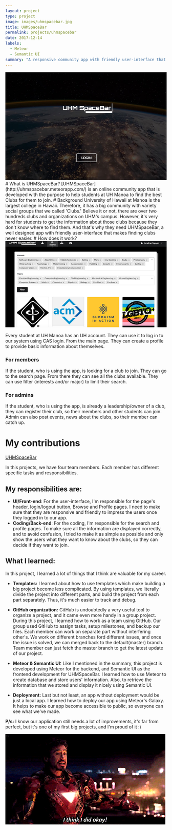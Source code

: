 ```yaml
---
layout: project
type: project
image: images/uhmspacebar.jpg
title: UHMSpaceBar
permalink: projects/uhmspacebar
date: 2017-12-14
labels:
  - Meteor
  - Semantic UI
summary: "A responsive community app with friendly user-interface that was developed using Meteor and Semantic UI. It was created to help students at UH Manoa to find the best clubs for them to join."
---
```

<img class="ui large image centered aligned" src="/images/uhmspacebar.jpg">
# What is UHMSpaceBar?
[UHMSpaceBar](http://uhmspacebar.meteorapp.com/) is an online community app that is developed with the purpose to help students at UH Manoa to find the best Clubs for them to join.
# Background
University of Hawaii at Manoa is the largest college in Hawaii. Therefore, it has a big community with variety social groups that we called 'Clubs.' Believe it or not, there are over two hundreds clubs and organizations on UHM's campus. However, it's very hard for students to get the information about those clubs because they don't know where to find them. And that's why they need UHMSpaceBar, a well designed app with friendly user-interface that makes finding clubs never easier.
# How does it work?

<img class="ui large image centered aligned" src="/images/uhmspacebar_search.jpg">

Every student at UH Manoa has an UH account. They can use it to log in to our system using CAS login. From the main page. They can create a profile to provide basic information about themselves.
### For members
If the student, who is using the app, is looking for a club to join. They can go to the search page. From there they can see all the clubs available. They can use filter (interests and/or major) to limit their search.
### For admins
If the student, who is using the app, is already a leadership/owner of a club, they can register their club, so their members and other students can join.
Admin can also post events, news about the clubs, so their member can catch up.
# My contributions
[<i class="github icon"></i> UHMSpaceBar](https://github.com/uhmspacebar)

In this projects, we have four team members. Each member has different specific tasks and responsibilities.
## My responsibilities are:
- **UI/Front-end**:
For the user-interface, I'm responsible for the page's header, login/logout button, Browse and Profile pages. I need to make sure that they are responsive and friendly to impress the users once they logged in to our app.
- **Coding/Back-end**:
For the coding, I'm responsible for the search and profile pages. To make sure all the information are displayed correctly, and to avoid confusion, I tried to make it as simple as possible and only show the users what they want to know about the clubs, so they can decide if they want to join.

## What I learned:
In this project, I learned a lot of things that I think are valuable for my career.
- **Templates:**
 I learned about how to use templates which make building a big project become less complicated. By using templates, we literally divide the project into different parts, and build the project from each part separately. Thus, it's much easier to track and debug.

- **GitHub organization:**
  GitHub is undoubtedly a very useful tool to organize a project, and it came even more handy in a group project. During this project, I learned how to work as a team using GitHub. Our group used GitHub to assign tasks, setup milestones, and backup our files. Each member can work on separate part without interfering other's. We work on different branches ford different issues, and once the issue is solved, we can merged back to the default(master) branch. Team member can just fetch the master branch to get the latest update of our project.

- **Meteor & Semantic UI:**
 Like I mentioned in the summary, this project is developed using Meteor for the backend, and Semantic UI as the frontend development for UHMSpaceBar. I learned how to use Meteor to create database and store users' information. Also, to retrieve the information that we stored and display it nicely using Semantic UI.

 - **Deployment:**
  Last but not least, an app without deployment would be just a local app. I learned how to deploy our app using Meteor's Galaxy. It helps to make our app become accessible to public, so everyone can see what we've made.

**P/s:** I know our application still needs a lot of improvements, it's far from perfect, but it's one of my first big projects, and I'm proud of it :)

<img class="ui large image centered aligned" src="/images/itsnotperfect.gif">
